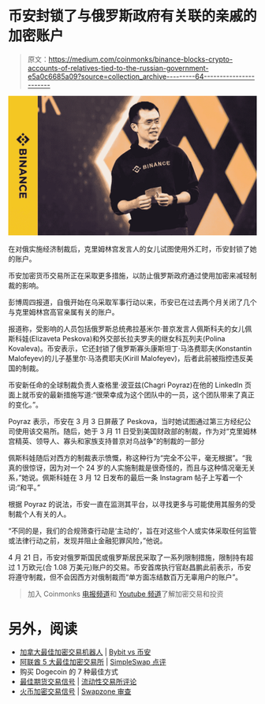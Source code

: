 # 币安封锁了与俄罗斯政府有关联的亲戚的加密账户

> 原文：<https://medium.com/coinmonks/binance-blocks-crypto-accounts-of-relatives-tied-to-the-russian-government-e5a0c6685a09?source=collection_archive---------64----------------------->

![](img/64b44a7864254da3504cb327500fdd61.png)

在对俄实施经济制裁后，克里姆林宫发言人的女儿试图使用外汇时，币安封锁了她的账户。

币安加密货币交易所正在采取更多措施，以防止俄罗斯政府通过使用加密来减轻制裁的影响。

彭博周四报道，自俄开始在乌采取军事行动以来，币安已在过去两个月关闭了几个与克里姆林宫高官亲属有关的账户。

报道称，受影响的人员包括俄罗斯总统弗拉基米尔·普京发言人佩斯科夫的女儿佩斯科娃(Elizaveta Peskova)和外交部长拉夫罗夫的继女科瓦列夫(Polina Kovaleva)。币安表示，它还封锁了俄罗斯寡头康斯坦丁·马洛费耶夫(Konstantin Malofeyev)的儿子基里尔·马洛费耶夫(Kirill Malofeyev)，后者此前被指控违反美国的制裁。

币安新任命的全球制裁负责人查格里·波亚兹(Chagri Poyraz)在他的 LinkedIn 页面上就币安的最新措施写道:“很荣幸成为这个团队中的一员，这个团队带来了真正的变化。”。

Poyraz 表示，币安在 3 月 3 日屏蔽了 Peskova，当时她试图通过第三方经纪公司使用该交易所。随后，她于 3 月 11 日受到美国财政部的制裁，作为对“克里姆林宫精英、领导人、寡头和家族支持普京对乌战争”的制裁的一部分

佩斯科娃随后对西方的制裁表示愤慨，称这种行为“完全不公平，毫无根据”。“我真的很惊讶，因为对一个 24 岁的人实施制裁是很奇怪的，而且与这种情况毫无关系，”她说。佩斯科娃在 3 月 12 日发布的最后一条 Instagram 帖子上写着一个词:“和平。”

根据 Poyraz 的说法，币安一直在监测其平台，以寻找更多与可能使用其服务的受制裁个人有关的人。

“不同的是，我们的合规筛查行动是‘主动的’，旨在对这些个人或实体采取任何监管或法律行动之前，发现并阻止金融犯罪风险，”他说。

4 月 21 日，币安对俄罗斯国民或俄罗斯居民采取了一系列限制措施，限制持有超过 1 万欧元(合 1.08 万美元)账户的交易。币安首席执行官赵昌鹏此前表示，币安将遵守制裁，但不会因西方对俄制裁而“单方面冻结数百万无辜用户的账户”。

> 加入 Coinmonks [电报频道](https://t.me/coincodecap)和 [Youtube 频道](https://www.youtube.com/c/coinmonks/videos)了解加密交易和投资

# 另外，阅读

*   [加拿大最佳加密交易机器人](https://coincodecap.com/5-best-crypto-trading-bots-in-canada) | [Bybit vs 币安](https://coincodecap.com/bybit-binance-moonxbt)
*   [阿联酋 5 大最佳加密交易所](https://coincodecap.com/best-crypto-exchanges-in-uae) | [SimpleSwap 点评](https://coincodecap.com/simpleswap-review)
*   购买 Dogecoin 的 7 种最佳方式
*   [最佳期货交易信号](https://coincodecap.com/futures-trading-signals) | [流动性交易所评论](https://coincodecap.com/liquid-exchange-review)
*   [火币加密交易信号](https://coincodecap.com/huobi-crypto-trading-signals) | [Swapzone 审查](/coinmonks/swapzone-review-crypto-exchange-data-aggregator-e0ad78e55ed7)